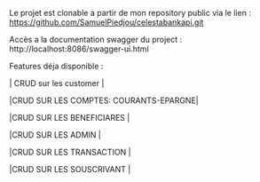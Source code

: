 
Le projet est clonable a partir de mon repository public via le lien : https://github.com/SamuelPiedjou/celestabankapi.git

Accès a la documentation swagger du project :
    http://localhost:8086/swagger-ui.html
    

Features déja disponible : 

| CRUD sur les customer |

|CRUD SUR LES COMPTES: COURANTS-EPARGNE|

|CRUD SUR LES BENEFICIARES |

|CRUD SUR LES ADMIN |

|CRUD SUR LES TRANSACTION |

|CRUD SUR LES SOUSCRIVANT |